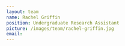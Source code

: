 ```yaml
---
layout: team
name: Rachel Griffin
position: Undergraduate Research Assistant
picture: /images/team/rachel-griffin.jpg
email: 
---
```

